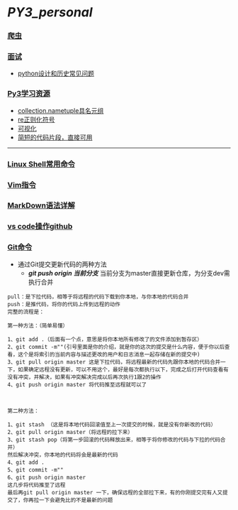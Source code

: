 # *PY3_personal*

### [爬虫](https://github.com/2048JiaLi/PY3_privacy/tree/master/%E7%88%AC%E8%99%AB)
### [面试](https://github.com/2048JiaLi/PY3_privacy/tree/master/Python%E9%9D%A2%E8%AF%95)
+ [python设计和历史常见问题](https://github.com/2048JiaLi/PY3_privacy/blob/master/python%E8%AE%BE%E8%AE%A1%E5%92%8C%E5%8E%86%E5%8F%B2%E5%B8%B8%E8%A7%81%E9%97%AE%E9%A2%98.md)
### [Py3学习资源](https://github.com/2048JiaLi/PY3_privacy/blob/master/%E5%AD%A6%E4%B9%A0%E8%B5%84%E6%BA%90.md)
+ [collection.nametuple具名元组](https://github.com/2048JiaLi/PY3_privacy/blob/master/namedtuple(%E5%85%B7%E5%90%8D%E5%85%83%E7%BB%84).md)
+ [re正则化符号](https://github.com/2048JiaLi/PY3_privacy/blob/master/%E6%AD%A3%E5%88%99%E8%A1%A8%E8%BE%BE%E5%BC%8F.md)
+ [可视化](https://github.com/2048JiaLi/PY3_privacy/tree/master/%E6%95%B0%E6%8D%AE%E5%8F%AF%E8%A7%86%E5%8C%96)
+ [简短的代码片段，直接可用](https://github.com/2048JiaLi/PY3_privacy/blob/master/%E7%AE%80%E7%9F%AD%E4%BB%A3%E7%A0%81%E7%89%87%E6%AE%B5.md)

___
### [Linux Shell常用命令](https://github.com/2048JiaLi/PY3_privacy/blob/master/LinuxShell%E5%B8%B8%E7%94%A8%E5%91%BD%E4%BB%A4.md)
### [Vim指令](https://github.com/2048JiaLi/PY3_privacy/blob/master/Vim%E6%8C%87%E4%BB%A4.md)
### [MarkDown语法详解](https://blog.csdn.net/u014061630/article/details/81359144)
### [vs code操作github](https://blog.csdn.net/jiangyu1013/article/details/84031418)
### [Git命令](https://www.cnblogs.com/chris0710/p/8925977.html)
+ 通过Git提交更新代码的两种方法
   + ***git push origin 当前分支***    当前分支为master直接更新仓库，为分支dev需执行合并
```
pull：是下拉代码，相等于将远程的代码下载到你本地，与你本地的代码合并
push：是推代码，将你的代码上传到远程的动作
完整的流程是：

第一种方法：（简单易懂）

1、git add .（后面有一个点，意思是将你本地所有修改了的文件添加到暂存区）
2、git commit -m""(引号里面是你的介绍，就是你的这次的提交是什么内容，便于你以后查看，这个是将索引的当前内容与描述更改的用户和日志消息一起存储在新的提交中)
3、git pull origin master 这是下拉代码，将远程最新的代码先跟你本地的代码合并一下，如果确定远程没有更新，可以不用这个，最好是每次都执行以下，完成之后打开代码查看有没有冲突，并解决，如果有冲突解决完成以后再次执行1跟2的操作
4、git push origin master 将代码推至远程就可以了

 

第二种方法：

1、git stash （这是将本地代码回滚值至上一次提交的时候，就是没有你新改的代码）
2、git pull origin master（将远程的拉下来）
3、git stash pop（将第一步回滚的代码释放出来，相等于将你修改的代码与下拉的代码合并）
然后解决冲突，你本地的代码将会是最新的代码
4、git add .
5、git commit -m""
6、git push origin master
这几步将代码推至了远程
最后再git pull origin master 一下，确保远程的全部拉下来，有的你刚提交完有人又提交了，你再拉一下会避免比的不是最新的问题
```
